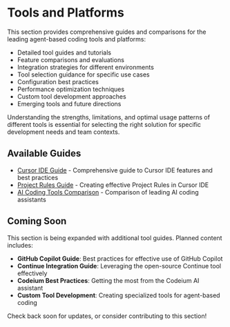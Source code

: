 # Tools and Platforms

This section provides comprehensive guides and comparisons for the leading agent-based coding tools and platforms:

- Detailed tool guides and tutorials
- Feature comparisons and evaluations
- Integration strategies for different environments
- Tool selection guidance for specific use cases
- Configuration best practices
- Performance optimization techniques
- Custom tool development approaches
- Emerging tools and future directions

Understanding the strengths, limitations, and optimal usage patterns of different tools is essential for selecting the right solution for specific development needs and team contexts.

## Available Guides

- [Cursor IDE Guide](./cursor-ide-guide.md) - Comprehensive guide to Cursor IDE features and best practices
- [Project Rules Guide](./project-rules-guide.md) - Creating effective Project Rules in Cursor IDE
- [AI Coding Tools Comparison](./ai-coding-tools-comparison.md) - Comparison of leading AI coding assistants

## Coming Soon

This section is being expanded with additional tool guides. Planned content includes:

- **GitHub Copilot Guide**: Best practices for effective use of GitHub Copilot
- **Continue Integration Guide**: Leveraging the open-source Continue tool effectively
- **Codeium Best Practices**: Getting the most from the Codeium AI assistant
- **Custom Tool Development**: Creating specialized tools for agent-based coding

Check back soon for updates, or consider contributing to this section!
